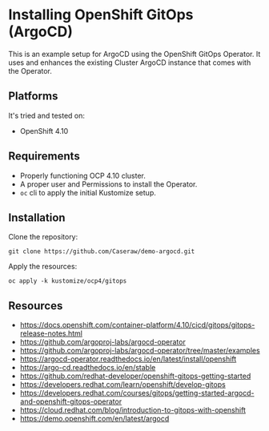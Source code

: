# Installing OpenShift GitOps (ArgoCD)

This is an example setup for ArgoCD using the OpenShift GitOps Operator. It uses
and enhances the existing Cluster ArgoCD instance that comes with the Operator.

## Platforms

It's tried and tested on:
- OpenShift 4.10

## Requirements

- Properly functioning OCP 4.10 cluster.
- A proper user and Permissions to install the Operator.
- `oc` cli to apply the initial Kustomize setup.

## Installation

Clone the repository:

`git clone https://github.com/Caseraw/demo-argocd.git`

Apply the resources:

`oc apply -k kustomize/ocp4/gitops`

## Resources

- https://docs.openshift.com/container-platform/4.10/cicd/gitops/gitops-release-notes.html
- https://github.com/argoproj-labs/argocd-operator
- https://github.com/argoproj-labs/argocd-operator/tree/master/examples
- https://argocd-operator.readthedocs.io/en/latest/install/openshift
- https://argo-cd.readthedocs.io/en/stable
- https://github.com/redhat-developer/openshift-gitops-getting-started
- https://developers.redhat.com/learn/openshift/develop-gitops
- https://developers.redhat.com/courses/gitops/getting-started-argocd-and-openshift-gitops-operator
- https://cloud.redhat.com/blog/introduction-to-gitops-with-openshift
- https://demo.openshift.com/en/latest/argocd
